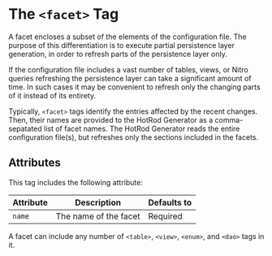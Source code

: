 # The `<facet>` Tag

A facet encloses a subset of the elements of the configuration file. The purpose of this differentiation
is to execute partial persistence layer generation, in order to refresh parts of the persistence layer only.

If the configuration file includes a vast number of tables, views, or Nitro queries refreshing the
persistence layer can take a significant amount of time. In such cases it may be convenient to refresh only the changing 
parts of it instead of its entirety.

Typically, `<facet>` tags identify the entries affected by the recent changes. Then, their names are provided to
the HotRod Generator as a comma-sepatated list of facet names. The HotRod Generator reads the entire 
configuration file(s), but refreshes only the sections included in the facets.


## Attributes

This tag includes the following attribute:

| Attribute | Description | Defaults to |
| -- | -- | -- |
| `name` | The name of the facet | Required |

A facet can include any number of `<table>`, `<view>`, `<enum>`, and `<dao>` tags in it.

